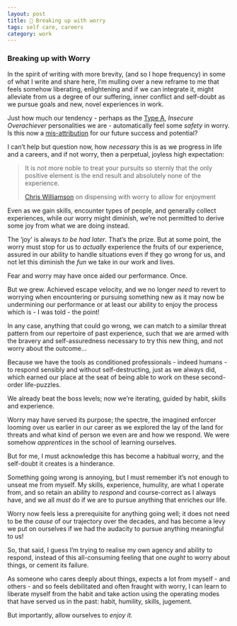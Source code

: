 ```yaml
---
layout: post
title: 🛶 Breaking up with worry
tags: self care, careers
category: work
---
```


<!-- summary -->

### Breaking up with Worry

In the spirit of writing with more brevity, (and so I hope frequency) in some of what I write and share here, I’m mulling over a new reframe to me that feels somehow liberating, enlightening and if we can integrate it, might alleviate from us a degree of our suffering, inner conflict and self-doubt as we pursue goals and new, novel experiences in work.

<!-- summary -->

Just how much our tendency - perhaps as the <a href="https://en.wikipedia.org/wiki/Type_A_and_Type_B_personality_theory">Type A</a>, _Insecure Overachiever_ personalities we are - automatically feel some _safety_ in worry. Is this now a <a href="https://www.psychologytoday.com/intl/blog/all-the-rage/201909/what-is-misattributing-causation#:~:text=%E2%80%9CThat%20person%20cut%20me%20off,Martin%20&%20Vieaux%2C%202013).">mis-attribution</a> for our future success and potential?

I can’t help but question now, how _necessary_ this is as we progress in life and a careers, and if not worry, then a perpetual, joyless high expectation:

<blockquote>
It is not more noble to treat your pursuits so sternly that the only positive element is the end result and absolutely none of the experience.

<p><a href="https://unique-thinker-7318.kit.com/posts/3mm-worry-marriage-parents">Chris Williamson</a> on dispensing with worry to allow for enjoyment</a></p>

</blockquote>

Even as we gain skills, encounter types of people, and generally collect experiences, while our worry might diminish, we’re not permitted to derive some joy from what we are doing instead.

The ‘joy’ is always _to be had later_. That’s the prize. But at some point, the worry must stop for us to _actually_ experience the fruits of our experience, assured in our ability to handle situations even if they go wrong for us, and not let this diminish the _fun_ we take in our work and lives.

Fear and worry may have once aided our performance. Once.

But we grew. Achieved escape velocity, and we no longer _need_ to revert to worrying when encountering or pursuing something new as it may now be undermining our performance or at least our ability to enjoy the process which is - I was told - the point!

In any case, anything that could go wrong, we can match to a similar threat pattern from our repertoire of past experience, such that we are armed with the bravery and self-assuredness necessary to try this new thing, and not worry about the outcome…

Because we have the tools as conditioned professionals - indeed humans - to respond sensibly and without self-destructing, just as we always did, which earned our place at the seat of being able to work on these second-order life-puzzles.

We already beat the boss levels; now we’re iterating, guided by habit, skills and experience.

Worry may have served its purpose; the spectre, the imagined enforcer looming over us earlier in our career as we explored the lay of the land for threats and what kind of person we even are and how we respond. We were somehow _apprentices_ in the school of learning ourselves.

But for me, I must acknowledge this has become a habitual worry, and the self-doubt it creates is a hinderance.

Something going wrong is annoying, but I must remember it’s not enough to unseat me from myself. My skills, experience, humulity, are what I operate from, and so retain an ability to _respond_ and course-correct as I always have, and we all _must_ do if we are to pursue anything that enriches our life.

Worry now feels less a prerequisite for anything going well; it does not need to be the _cause_ of our trajectory over the decades, and has become a levy we put on ourselves if we had the audacity to pursue anything meaningful to us!

So, that said, I guess I’m trying to realise my own agency and ability to respond, instead of this all-consuming feeling that one _ought_ to worry about things, or cement its failure.

As someone who cares deeply about things, expects a lot from myself - and others - and so feels debilitated and often fraught with worry, I can learn to liberate myself from the habit and take action using the operating modes that have served us in the past: habit, humility, skills, jugement.

But importantly, allow ourselves to _enjoy it._

